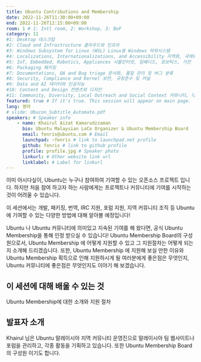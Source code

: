 ```yaml
---
title: Ubuntu Contributions and Membership
date: 2022-11-26T11:30:00+09:00
end: 2022-11-26T12:15:00+09:00
room: 1 # 1: Intl room, 2: Workshop, 3: BoF
category: 11
#1: Desktop 데스크탑
#2: Cloud and Infrastructure 클라우드와 인프라
#3: Windows Subsystem for Linux (WSL) Linux용 Windows 하위시스템
#4: Localizations, Internationalizations, and Accessibility 지역화, 국제화 및 접근성
#5: IoT, Embedded, Robotics, Appliances 사물인터넷, 임베디드, 로보틱스, 가전
#6: Packaging 패키징
#7: Documentations, QA and Bug triage 문서화, 품질 관리 및 버그 분류
#8: Security, Compliance and Kernel 보안, 규정준수 및 커널
#9: Data and AI 데이터와 인공지능
#10: Content and Design 컨텐츠와 디지인
#11: Community, Diversity, Local Outreach and Social Context 커뮤니티, 다양성, 지역 사회 협력과 사회적 관점
featured: true # If it's true. This session will appear on main page.
lang: 영어
# slide: Ubucon_Subtitle_Automate.pdf
speakers: # Speaker info
    - name: Khairul Aizat Kamarudzzaman
      bio: Ubuntu Malaysian LoCo Organizer & Ubuntu Membership Board
      email: fenris@ubuntu.com # Email
      launchpad: ~fenris # link to launchpad.net profile
      github: fenris # link to github profile
      profile: profile.jpg # Speaker photo
      linkurl: # Other website link url
      linklabel: # Label for linkurl
---
```


이미 아시다싶이, Ubuntu는 누구나 참여하여 기여할 수 있는 오픈소스 프로젝트 입니다. 하지만 처음 참여 하고자 하는 사람에게는 프로젝트나 커뮤니티에 기여를 시작하는 것이 어려울 수 있습니다.

이 세션에서는 개발, 패키징, 번역, IRC 지원, 포럼 지원, 지역 커뮤니티 조직 등 Ubuntu에 기여할 수 있는 다양한 방법에 대해 알아볼 예정입니다!

Ubuntu 나 Ubuntu 커뮤니티에 의미있고 지속된 기여를 해 왔다면, 공식 Ubuntu Membership을 통해 인정 받으실 수 있습니다! Ubuntu Membership Board의 구성원으로서, Ubuntu Membership 에 어떻게 지원할 수 있고 그 지원절차는 어떻게 되는지 소개해 드리겠습니다. 또한, Ubuntu Membership 에 지원해 보실 만한 이유와 Ubuntu Membership 획득으로 인해 지원하시게 될 여러분에게 좋은점은 무엇인지, Ubuntu 커뮤니티에 좋은점은 무엇인지도 이야기 해 보겠습니다.

## 이 세션에 대해 배울 수 있는 것
Ubuntu Membership에 대한 소개와 지원 절차

## 발표자 소개
Khairul 님은 Ubuntu 말레이시아 지역 커뮤니티 운영진으로 말레이시아 팀 웹사이트나 포럼을 관리하고, 각종 활동을 기획하고 있습니다. 또한 Ubuntu Membership Board의 구성원 이기도 합니다.

